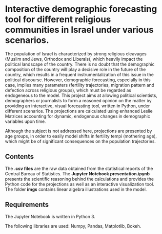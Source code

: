 # Interactive demographic forecasting tool for different religious communities in Israel under various scenarios.

The population of Israel is characterized by strong religious cleavages (Muslim and Jews, Orthodox and Liberals), which heavily impact the political landscape of the country. 
There is no doubt that the demographic composition of the country will play a decisive role in the future of the country, which results in a frequent instrumentalization of this issue in the political discourse.
However, demographic forecasting, especially in this case, implies many parameters (fertility trajectories, migration pattern and defection across religious groups), which must be regarded as endogeneous to the model. 
This project aims at allowing political scientists, demographers or journalists to form a reasoned opinion on the matter by providing an interactive, visual forecasting tool, written in Python, under different scenarios.
The projections are calculated using enhanced Leslie Matrices accounting for dynamic, endogenous changes in demographic variables upon time. 

Although the subject is not addressed here, projections are presented by age groups, in order to easily model shifts in fertility tempi (mothering age), which might be of significant consequences on the population trajectories.

## Contents
The **.csv files** are the raw data obtained from the statistical reports of the Central Bureau of Statistics. The **Jupyter Notebook presentation.ipynb** presents the scientific reasoning behind the calculations and provides the Python code for the projections as well as an interactive visualization tool. The folder **imgs** contains linear algebra illustrations used in the model. 

## Requirements
The Jupyter Notebook is written in Python 3. 

The following libraries are used:
Numpy, Pandas, Matplotlib, Bokeh.


